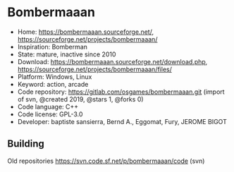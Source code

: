 # Bombermaaan

- Home: https://bombermaaan.sourceforge.net/, https://sourceforge.net/projects/bombermaaan/
- Inspiration: Bomberman
- State: mature, inactive since 2010
- Download: https://bombermaaan.sourceforge.net/download.php, https://sourceforge.net/projects/bombermaaan/files/
- Platform: Windows, Linux
- Keyword: action, arcade
- Code repository: https://gitlab.com/osgames/bombermaaan.git (import of svn, @created 2019, @stars 1, @forks 0)
- Code language: C++
- Code license: GPL-3.0
- Developer: baptiste sansierra, Bernd A., Eggomat, Fury, JEROME BIGOT

## Building

Old repositories https://svn.code.sf.net/p/bombermaaan/code (svn)